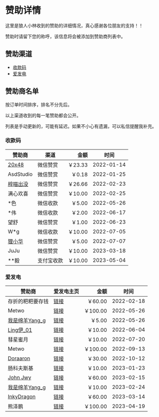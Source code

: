 # 赞助详情

这里是狼人小林收到的赞助的详细情况，真心感谢各位朋友的支持！！

赞助时请留下您的称呼，该信息将会被添加到赞助商列表中。

## 赞助渠道

- [收款码](payment-qr-codes.md)
- [爱发电](https://afdian.net/@takwolf)

## 赞助商名单

按订单时间排序，排名不分先后。

以上渠道收到的每一笔赞助都会公开。

列表是手动更新的，可能有延迟。如果不小心有遗漏，可以私信提醒我补充。

### 收款码

| 赞助商                                 | 渠道    |     金额 | 时间         |
|-------------------------------------|-------|-------:|------------|
| [20x48](https://github.com/20x48)   | 微信赞赏  | ￥23.33 | 2022-01-14 |
| AsdStudio                           | 微信赞赏  |  ￥0.18 | 2022-01-25 |
| [梓喵出没](https://www.azimiao.com)     | 微信赞赏  | ￥26.66 | 2022-02-23 |
| 满心欢喜                                | 微信赞赏  | ￥10.00 | 2022-02-25 |
| *色                                  | 微信收款  |  ￥5.00 | 2022-05-26 |
| *伟                                  | 微信收款  |  ￥2.00 | 2022-06-17 |
| 望舒                                  | 微信赞赏  |  ￥1.00 | 2022-06-23 |
| W*g                                 | 微信收款  | ￥10.00 | 2022-07-05 |
| [狸小华](https://github.com/huage2580) | 微信赞赏  |  ￥5.00 | 2022-07-07 |
| JuJu                                | 微信赞赏  | ￥10.00 | 2023-03-18 |
| **毅                                 | 支付宝收款 | ￥10.00 | 2023-05-04 |

### 爱发电

| 赞助商                                               | 爱发电主页                                                        |      金额 | 时间         |
|---------------------------------------------------|--------------------------------------------------------------|--------:|------------|
| 存折的粑粑要存钱                                          | [链接](https://afdian.net/u/47970dd2907c11ecbf1952540025c377)  |  ￥60.00 | 2022-02-18 |
| Metwo                                             | [链接](https://afdian.net/u/8d344108dcac11ec984152540025c377)  | ￥100.00 | 2022-05-26 |
| [我是绵羊Yang_g](https://space.bilibili.com/43881503) | [链接](https://afdian.net/a/sheep_realms)                      |   ￥5.00 | 2022-05-26 |
| [Ling伊_01](https://space.bilibili.com/333720901)  | [链接](https://afdian.net/a/lingyi010101)                      |  ￥10.00 | 2022-06-04 |
| 彗星蜜月                                              | [链接](https://afdian.net/a/aliene)                            |  ￥10.00 | 2022-07-20 |
| Metwo                                             | [链接](https://afdian.net/u/04fcc8c6333411ed880c52540025c377)  | ￥100.00 | 2022-09-13 |
| [Doraaron](https://twitter.com/Dorraon1)          | [链接](https://afdian.net/u/687b67ba49f311ed93eb52540025c377)  |  ￥30.00 | 2022-10-12 |
| 肠科夫斯基                                             | [链接](https://afdian.net/a/guttia)                            |  ￥10.00 | 2023-01-23 |
| [John Jwy](https://github.com/jwyjohn)            | [链接](https://afdian.net/u/d0f21d0eacca11edbe9752540025c377 ) |  ￥60.00 | 2023-02-15 |
| [我是绵羊Yang_g](https://space.bilibili.com/43881503) | [链接](https://afdian.net/a/sheep_realms)                      |  ￥10.00 | 2023-02-24 |
| [InkyDragon](https://github.com/inkydragon)       | [链接](https://afdian.net/a/inkydragon)                        |  ￥60.00 | 2023-03-14 |
| 熊泽鹏                                               | [链接](https://afdian.net/u/8b324c16de4e11ed96c952540025c377)  | ￥100.00 | 2023-04-19 |
